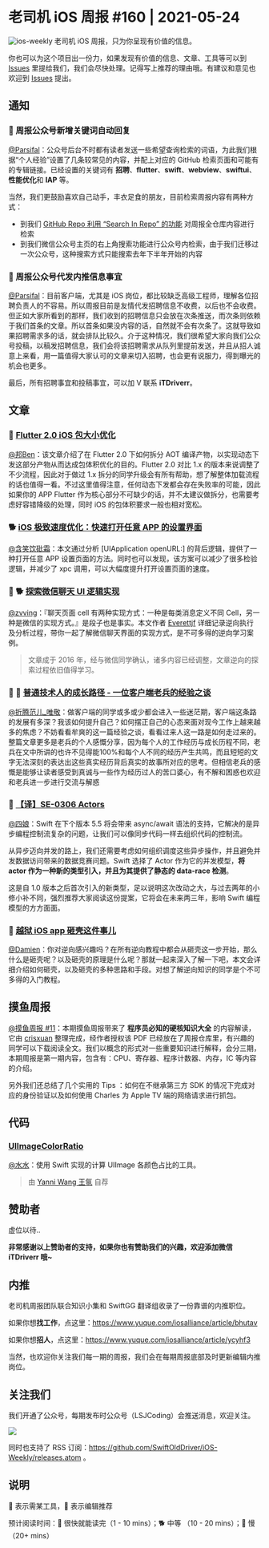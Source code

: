 # 老司机 iOS 周报 #160 | 2021-05-24

![ios-weekly](https://github.com/SwiftOldDriver/iOS-Weekly/blob/master/assets/ios-weekly.png?raw=true)
老司机 iOS 周报，只为你呈现有价值的信息。

你也可以为这个项目出一份力，如果发现有价值的信息、文章、工具等可以到 [Issues](https://github.com/SwiftOldDriver/iOS-Weekly/issues) 里提给我们，我们会尽快处理。记得写上推荐的理由哦。有建议和意见也欢迎到 [Issues](https://github.com/SwiftOldDriver/iOS-Weekly/issues) 提出。

## 通知

### 🌟 周报公众号新增关键词自动回复

[@Parsifal](https://github.com/ParsifalC)：公众号后台不时都有读者发送一些希望查询检索的词语，为此我们根据“个人经验”设置了几条较常见的内容，并配上对应的 GitHub 检索页面和可能有的专辑链接。已经设置的关键词有 **招聘**、**flutter**、**swift**、**webview**、**swiftui**、**性能优化**和 **IAP** 等。

当然，我们更鼓励喜欢自己动手，丰衣足食的朋友，目前检索周报内容有两种方式：

- 到我们 [GitHub Repo 利用 “Search In Repo” 的功能](https://github.com/SwiftOldDriver/iOS-Weekly/search?q=swift) 对周报全仓库内容进行检索
- 到我们微信公众号主页的右上角搜索功能进行公众号内检索，由于我们迁移过一次公众号，这种搜索方式只能搜索去年下半年开始的内容

### 🌟 周报公众号代发内推信息事宜

[@Parsifal](https://github.com/ParsifalC)：目前客户端，尤其是 iOS 岗位，都比较缺乏高级工程师，理解各位招聘负责人的不容易。所以周报目前是友情代发招聘信息不收费，以后也不会收费。但正如大家所看到的那样，我们收到的招聘信息只会放在次条推送，而次条则依赖于我们首条的文章。所以首条如果没内容的话，自然就不会有次条了。这就导致如果招聘需求多的话，就会排队比较久。介于这种情况，我们很希望大家向我们公众号投稿，以稿发招聘信息，我们会将该招聘需求从队列里提前发送，并且从招人诚意上来看，用一篇值得大家认可的文章来切入招聘，也会更有说服力，得到曝光的机会也更多。

最后，所有招聘事宜和投稿事宜，可以加 V 联系 **iTDriverr**。

## 文章

### 🐢 [Flutter 2.0 iOS 包大小优化 ](https://juejin.cn/post/6959811895645700132/)

[@邦Ben](https://weibo.com/linwenbang)：该文章介绍了在 Flutter 2.0 下如何拆分 AOT 编译产物，以实现动态下发这部分产物从而达成包体积优化的目的。Flutter 2.0 对比 1.x 的版本来说调整了不少流程，因此对于做过 1.x 拆分的同学升级会有所有帮助，想了解整体加载流程的话也值得一看。不过这里值得注意，任何动态下发都会存在失败率的可能，因此如果你的 APP Flutter 作为核心部分不可缺少的话，并不太建议做拆分，也需要考虑好容错降级的处理，同时 iOS 的包体积要求一般也相对宽松。

### 🐕 [iOS 极致速度优化：快速打开任意 APP 的设置界面](https://mp.weixin.qq.com/s/DpLy_o3wMpZauiPnU1aSBw)

 [@含笑饮砒霜](https://weibo.com/chinafishnews/)：本文通过分析 [UIApplication openURL:] 的背后逻辑，提供了一种打开任意 APP 设置页面的方法。同时也可以发现，该方案可以减少了很多检验逻辑，并减少了 xpc 调用，可以大幅度提升打开设置页面的速度。

### 🌟 🐕 [探索微信聊天 UI 逻辑实现](https://everettjf.github.io/2016/06/19/reverse-explore-wechat-message-design/)

[@zvving](https://github.com/zvving)：『聊天页面 cell 有两种实现方式：一种是每类消息定义不同 Cell，另一种是微信的实现方式。』是段子也是事实。本文作者 [Everettjf](https://everettjf.github.io/about/) 详细记录逆向执行及分析过程，带你一起了解微信聊天界面的实现方式，是不可多得的逆向学习案例。

> 文章成于 2016 年，经与微信同学确认，诸多内容已经调整，文章逆向的探索过程依旧值得学习。

### 🌟 🐢 [普通技术人的成长路径 - 一位客户端老兵的经验之谈](https://mp.weixin.qq.com/s/IrSQyyc0J3SXBuWs9M3SYA)

[@折腾范儿_唯敬](https://weibo.com/agvicking/)：做客户端的同学或多或少都会进入一些迷茫期，客户端这条路的发展有多深？我该如何提升自己？如何摆正自己的心态来面对现今工作上越来越多的焦虑？不妨看看牟爽的这一篇经验之谈，看看过来人这一路是如何走过来的。整篇文章更多是老兵的个人感慨分享，因为每个人的工作经历与成长历程不同，老兵在文中所讲的也许不见得能100%和每个人不同的经历产生共鸣，而且短短的文字无法深刻的表达出这些真实经历背后真实的故事所对应的思考。但相信老兵的感慨是能够让读者感受到真诚与一些作为经历过人的苦口婆心，有不解和困惑也欢迎和老兵进一步进行交流与解惑

### 🐢 [【译】SE-0306 Actors](https://github.com/SwiftOldDriver/iOS-Weekly/issues/2792)

[@四娘](https://kemchenj.github.io/)：Swift 在下个版本 5.5 将会带来 async/await 语法的支持，它解决的是异步编程控制流复杂的问题，让我们可以像同步代码一样去组织代码的控制流。

从异步迈向并发的路上，我们还需要考虑如何组织调度这些异步操作，并且避免并发数据访问带来的数据竞赛问题。Swift 选择了 Actor 作为它的并发模型，**将 actor 作为一种新的类型引入，并且为其提供了静态的 data-race 检测**。

这是自 1.0 版本之后首次引入的新类型，足以说明这次改动之大，与过去两年的小修小补不同，强烈推荐大家阅读这份提案，它将会在未来两三年，影响 Swift 编程模型的方方面面。

### 🐎 [越狱 iOS app 砸壳这件事儿](https://mp.weixin.qq.com/s/xFHA2tlc6HCLti_ihlrsZA)

[@Damien](https://github.com/ZengyiMa)：你对逆向感兴趣吗？在所有逆向教程中都会从砸壳这一步开始，那么什么是砸壳呢？以及砸壳的原理是什么呢？那就一起来深入了解一下吧，本文会详细介绍如何砸壳，以及砸壳的多种思路和手段。对想了解逆向知识的同学是个不可多得的入门教程。

## 摸鱼周报

[@摸鱼周报 #11](https://mp.weixin.qq.com/s/hE9wYlLX8F1sKjIF5eIPVQ)：本期摸鱼周报带来了 **程序员必知的硬核知识大全** 的内容解读，它由 [crisxuan](https://github.com/crisxuan/bestJavaer) 整理完成，经作者授权该 PDF 已经放在了周报仓库里，有兴趣的同学可以下载阅读全文。我们以概念的形式对一些重要知识进行解释，会分三期，本期周报是第一期内容，包含有：CPU、寄存器、程序计数器、内存，IC 等内容的介绍。

另外我们还总结了几个实用的 Tips ：如何在不继承第三方 SDK 的情况下完成对应的身份验证以及如何使用 Charles 为 Apple TV 端的网络请求进行抓包。

## 代码

### [UIImageColorRatio](https://github.com/623637646/UIImageColorRatio)

[@水水](https://www.xuyanlan.com)：使用 Swift 实现的计算 UIImage 各颜色占比的工具。

> 由 [Yanni Wang 王氩](https://github.com/623637646) 自荐

## 赞助者

虚位以待..

**非常感谢以上赞助者的支持，如果你也有赞助我们的兴趣，欢迎添加微信 iTDriverr 哦~**

## 内推

老司机周报团队联合知识小集和 SwiftGG 翻译组收录了一份靠谱的内推职位。

如果你想**找工作**，点这里：https://www.yuque.com/iosalliance/article/bhutav

如果你想**招人**，点这里：https://www.yuque.com/iosalliance/article/ycyhf3

当然，也欢迎你关注我们每一期的周报，我们会在每期周报底部及时更新编辑内推岗位。

## 关注我们

我们开通了公众号，每期发布时公众号（LSJCoding）会推送消息，欢迎关注。

![](https://github.com/SwiftOldDriver/iOS-Weekly/blob/master/assets/qrcode_for_wechat.jpg?raw=true)

同时也支持了 RSS 订阅：https://github.com/SwiftOldDriver/iOS-Weekly/releases.atom 。

## 说明

🚧 表示需某工具，🌟 表示编辑推荐

预计阅读时间：🐎 很快就能读完（1 - 10 mins）；🐕 中等 （10 - 20 mins）；🐢 慢（20+ mins）
